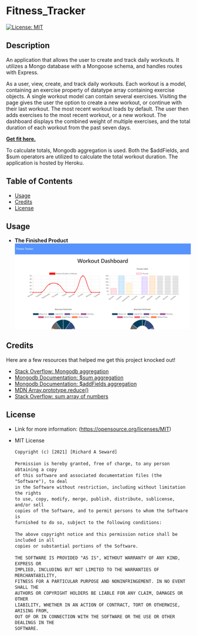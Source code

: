 # Fitness_Tracker
[![License: MIT](https://img.shields.io/badge/License-MIT-yellow.svg)](https://opensource.org/licenses/MIT)

## Description
An application that allows the user to create and track daily workouts. It utilizes a Mongo database with a Mongoose schema, and handles routes with Express.

As a user, view, create, and track daily workouts. Each workout is a model, containing an exercise property of datatype array containing exercise objects. A single workout model can contain several exercises. Visiting the page gives the user the option to create a new workout, or continue with their last workout. The most recent workout loads by default. The user then adds exercises to the most recent workout, or a new workout. The dashboard displays the combined weight of multiple exercises, and the total duration of each workout from the past seven days.

**[Get fit here.](https://drive.google.com/file/d/1-Z7d5IIzcBIHGZ7wPe0pSHVjXTYoZc7j/view)**

To calculate totals, Mongodb aggregation is used. Both the $addFields, and $sum operators are utilized to calculate the total workout duration. The application is hosted by Heroku.

## Table of Contents
* [Usage](#usage)
* [Credits](#credits)
* [License](#license)

## Usage
* **The Finished Product**  
![Fitness_Tracker](assets/images/snapshot.png)

## Credits
Here are a few resources that helped me get this project knocked out!
* [Stack Overflow: Mongodb aggregation](https://stackoverflow.com/questions/34118631/sum-array-elements-in-mongodb-aggregation)
* [Mongodb Documentation: $sum aggregation](https://docs.mongodb.com/manual/reference/operator/aggregation/sum/)
* [Mongodb Documentation: $addFields aggregation](https://docs.mongodb.com/manual/reference/operator/aggregation/addFields/)
* [MDN Array.prototype.reduce()](https://developer.mozilla.org/en-US/docs/Web/JavaScript/Reference/Global_Objects/Array/Reduce)
* [Stack Overflow: sum array of numbers](https://stackoverflow.com/questions/1230233/how-to-find-the-sum-of-an-array-of-numbers)

## License
* Link for more information: (https://opensource.org/licenses/MIT)
* MIT License

      Copyright (c) [2021] [Richard A Seward]
      
      Permission is hereby granted, free of charge, to any person obtaining a copy
      of this software and associated documentation files (the "Software"), to deal
      in the Software without restriction, including without limitation the rights
      to use, copy, modify, merge, publish, distribute, sublicense, and/or sell
      copies of the Software, and to permit persons to whom the Software is
      furnished to do so, subject to the following conditions:
      
      The above copyright notice and this permission notice shall be included in all
      copies or substantial portions of the Software.
      
      THE SOFTWARE IS PROVIDED "AS IS", WITHOUT WARRANTY OF ANY KIND, EXPRESS OR
      IMPLIED, INCLUDING BUT NOT LIMITED TO THE WARRANTIES OF MERCHANTABILITY,
      FITNESS FOR A PARTICULAR PURPOSE AND NONINFRINGEMENT. IN NO EVENT SHALL THE
      AUTHORS OR COPYRIGHT HOLDERS BE LIABLE FOR ANY CLAIM, DAMAGES OR OTHER
      LIABILITY, WHETHER IN AN ACTION OF CONTRACT, TORT OR OTHERWISE, ARISING FROM,
      OUT OF OR IN CONNECTION WITH THE SOFTWARE OR THE USE OR OTHER DEALINGS IN THE
      SOFTWARE.
